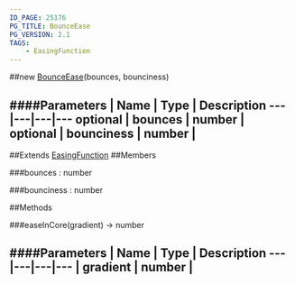 ```yaml
---
ID_PAGE: 25176
PG_TITLE: BounceEase
PG_VERSION: 2.1
TAGS:
    - EasingFunction
---
```

##new [BounceEase](/classes/BounceEase)(bounces, bounciness)







####Parameters
 | Name | Type | Description
---|---|---|---
optional | bounces | number | 
optional | bounciness | number | 
---

##Extends
 [EasingFunction](/classes/EasingFunction)
##Members

###bounces : number






###bounciness : number














##Methods

###easeInCore(gradient) &rarr; number

####Parameters
 | Name | Type | Description
---|---|---|---
 | gradient | number | 
---
